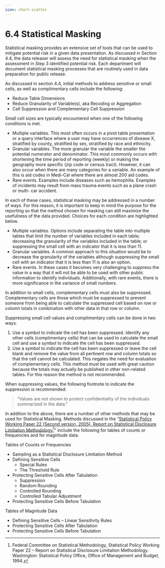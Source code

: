 ```yaml
---
icon: chart-scatter
---
```


# 6.4 Statistical Masking

Statistical masking provides an extensive set of tools that can be used to mitigate potential risk in a given data presentation. As discussed in Section 4.4, the data releaser will assess the need for statistical masking when the assessment in Step 3 identified potential risk. Each department will document statistical masking processes that are routinely used in data preparation for public release.

As discussed in section 4.4, initial methods to address sensitive or small cells, as well as complimentary cells include the following:

* Reduce Table Dimensions
* Reduce Granularity of Variable(s), aka Recoding or Aggregation
* Cell Suppression and Complementary Cell Suppression

Small cell sizes are typically encountered when one of the following conditions is met.

* Multiple variables. This most often occurs in a pivot table presentation or a query interface where a user may have occurrences of disease X, stratified by county, stratified by sex, stratified by race and ethnicity.
* Granular variables. The more granular the variable the smaller the potential numerator and denominator. This most commonly occurs with shortening the time period of reporting (weekly) or making the geography more specific (zip code or census tract). However, it can also occur when there are many categories for a variable. An example of this is aid codes in Medi-Cal where there are almost 200 aid codes.
* Rare events. Examples include diseases such as hemophilia. Examples of incidents may result from mass trauma events such as a plane crash or multi- car accident.

In each of these cases, statistical masking may be addressed in a number of ways. For this reason, it is important to keep in mind the purpose for the reporting so that the method chosen for masking can still maximize the usefulness of the data provided. Choices for each condition are highlighted below.

* Multiple variables. Options include separating the table into multiple tables that limit the number of variables included in each table; decreasing the granularity of the variables included in the table; or suppressing the small cell with an indicator that it is less than 11.
* Granular variables. A common approach to this situation would be to decrease the granularity of the variables although suppressing the small cell with an indicator that it is less than 11 is also an option.
* Rare events. In these cases it becomes very challenging to suppress the value in a way that it will not be able to be used with other public information to identify individuals. Additionally, with rare events, there is more significance in the variance of small numbers.

In addition to small cells, complementary cells must also be suppressed. Complementary cells are those which must be suppressed to prevent someone from being able to calculate the suppressed cell based on row or column totals in combination with other data in that row or column.

Suppressing small cell values and complimentary cells can be done in two ways.

1. Use a symbol to indicate the cell has been suppressed. Identify any other cells (complimentary cells) that can be used to calculate the small cell and use a symbol to indicate the cell has been suppressed.
2. Use a symbol to indicate the cell has been suppressed or leave the cell blank and remove the value from all pertinent row and column totals so that the cell cannot be calculated. This negates the need for evaluation of complementary cells. This method must be used with great caution because the totals may actually be published in other non-related tables. For this reason the method is not recommended.

When suppressing values, the following footnote to indicate the suppression is recommended:

> “Values are not shown to protect confidentiality of the individuals summarized in the data.”

In addition to the above, there are a number of other methods that may be used for Statistical Masking. Methods discussed in the “[Statistical Policy Working Paper 22 (Second version, 2005), Report on Statistical Disclosure Limitation Methodology](#user-content-fn-1)[^1]” include the following for tables of counts or frequencies and for magnitude data.

Tables of Counts or Frequencies

* Sampling as a Statistical Disclosure Limitation Method
* Defining Sensitive Cells
  * Special Rules
  * The Threshold Rule
* Protecting Sensitive Cells After Tabulation
  * Suppression
  * Random Rounding
  * Controlled Rounding
  * Controlled Tabular Adjustment
* Protecting Sensitive Cells Before Tabulation

Tables of Magnitude Data

* Defining Sensitive Cells – Linear Sensitivity Rules
* Protecting Sensitive Cells After Tabulation
* Protecting Sensitive Cells Before Tabulation

[^1]: Federal Committee on Statistical Methodology, Statistical Policy Working Paper 22 – Report on Statistical Disclosure Limitation Methodology. Washington: Statistical Policy Office, Office of Management and Budget, 1994.
